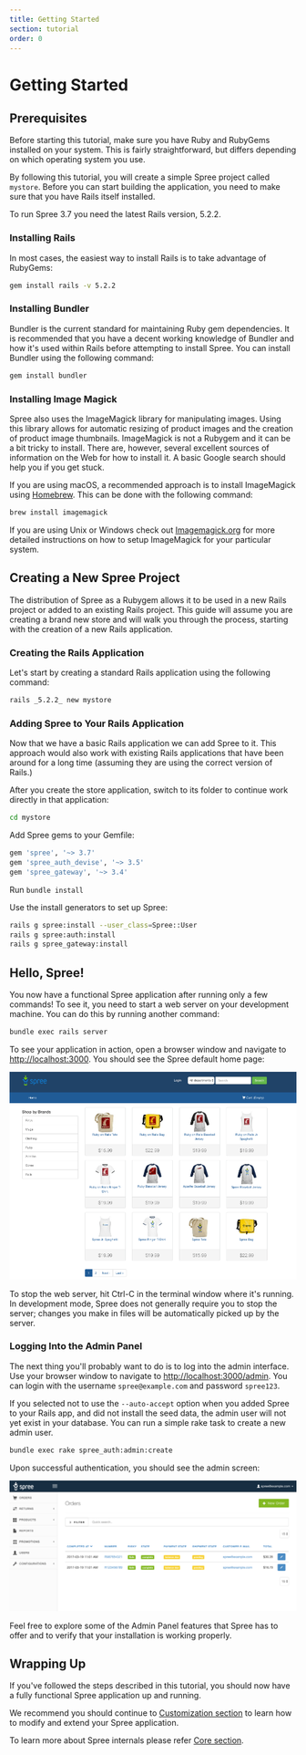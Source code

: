 ```yaml
---
title: Getting Started
section: tutorial
order: 0
---
```


# Getting Started

## Prerequisites

Before starting this tutorial, make sure you have Ruby and RubyGems installed on your system. This is fairly straightforward, but differs depending on which operating system you use.

By following this tutorial, you will create a simple Spree project called `mystore`. Before you can start building the application, you need to make sure that you have Rails itself installed.

To run Spree 3.7 you need the latest Rails version, 5.2.2.

### Installing Rails

In most cases, the easiest way to install Rails is to take advantage of RubyGems:

```bash
gem install rails -v 5.2.2
```

### Installing Bundler

Bundler is the current standard for maintaining Ruby gem dependencies. It is
recommended that you have a decent working knowledge of Bundler and how it's
used within Rails before attempting to install Spree. You can install Bundler
using the following command:

```bash
gem install bundler
```

### Installing Image Magick

Spree also uses the ImageMagick library for manipulating images. Using this library allows for automatic resizing of product images and the creation of product image thumbnails. ImageMagick is not a Rubygem and it can be a bit tricky to install. There are, however, several excellent sources of information on the Web for how to install it. A basic Google search should help you if you get stuck.

If you are using macOS, a recommended approach is to install ImageMagick
using [Homebrew](http://mxcl.github.com/homebrew/). This can be done with the
following command:

```bash
brew install imagemagick
```

If you are using Unix or Windows check out [Imagemagick.org](http://www.imagemagick.org/) for more detailed instructions on how to setup ImageMagick for your particular system.

## Creating a New Spree Project

The distribution of Spree as a Rubygem allows it to be used in a new Rails project or added to an existing Rails project. This guide will assume you are creating a brand new store and will walk you through the process, starting with the creation of a new Rails application.

### Creating the Rails Application

Let's start by creating a standard Rails application using the following command:

```bash
rails _5.2.2_ new mystore
```

### Adding Spree to Your Rails Application

Now that we have a basic Rails application we can add Spree to it. This approach would also work with existing Rails applications that have been around for a long time (assuming they are using the correct version of Rails.)

After you create the store application, switch to its folder to continue work directly in that application:

```bash
cd mystore
```

Add Spree gems to your Gemfile:

```ruby
gem 'spree', '~> 3.7'
gem 'spree_auth_devise', '~> 3.5'
gem 'spree_gateway', '~> 3.4'
```

Run `bundle install`

Use the install generators to set up Spree:

```bash
rails g spree:install --user_class=Spree::User
rails g spree:auth:install
rails g spree_gateway:install
```

## Hello, Spree!

You now have a functional Spree application after running only a few commands! To see it, you need to start a web server on your development machine. You can do this by running another command:

```bash
bundle exec rails server
```

To see your application in action, open a browser window and navigate to [http://localhost:3000](http://localhost:3000). You should see the Spree default home page:

![Spree Application Home Page](../../../images/developer/spree_welcome.png)

To stop the web server, hit Ctrl-C in the terminal window where it's running. In development mode, Spree does not generally require you to stop the server; changes you make in files will be automatically picked up by the server.

### Logging Into the Admin Panel

The next thing you'll probably want to do is to log into the admin interface.
Use your browser window to navigate to
[http://localhost:3000/admin](http://localhost:3000/admin). You can login with
the username `spree@example.com` and password `spree123`.

If you selected not to use the `--auto-accept` option when you added Spree to your Rails app, and did not install the seed data, the admin user will not yet exist in your database. You can run a simple rake task to create a new admin user.

```bash
bundle exec rake spree_auth:admin:create
```

Upon successful authentication, you should see the admin screen:

![Admin Screen](../../../images/developer/overview.png)

Feel free to explore some of the Admin Panel features that Spree has to offer and to verify that your installation is working properly.

## Wrapping Up

If you've followed the steps described in this tutorial, you should now have a fully functional Spree application up and running.

We recommend you should continue to [Customization section](/developer/customization) to learn how to modify and extend your Spree application.

To learn more about Spree internals please refer [Core section](/developer/core).
